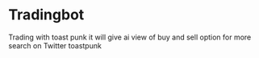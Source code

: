 # Tradingbot
Trading with toast punk it will give ai view of buy and sell option for more search on Twitter toastpunk
